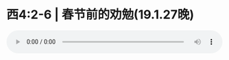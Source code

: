 # 西4:2-6 | 春节前的劝勉(19.1.27晚)

<audio style="width: 100%;" preload="false" controls controlslist="nodownload"><source src="//file.simai.life/audio/mp3/old/27332.mp3" type="audio/mpeg">Your browser does not support the audio element.</audio>


